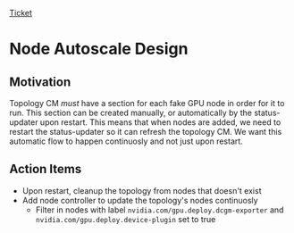 [Ticket](https://runai.atlassian.net/browse/RUN-6464)

# Node Autoscale Design

## Motivation
Topology CM *must* have a section for each fake GPU node in order for it to run.
This section can be created manually, or automatically by the status-updater upon restart.
This means that when nodes are added, we need to restart the status-updater so it can refresh the topology CM.
We want this automatic flow to happen continuosly and not just upon restart.

## Action Items
- Upon restart, cleanup the topology from nodes that doesn't exist
- Add node controller to update the topology's nodes continuosly
  - Filter in nodes with label `nvidia.com/gpu.deploy.dcgm-exporter` and `nvidia.com/gpu.deploy.device-plugin` set to true
